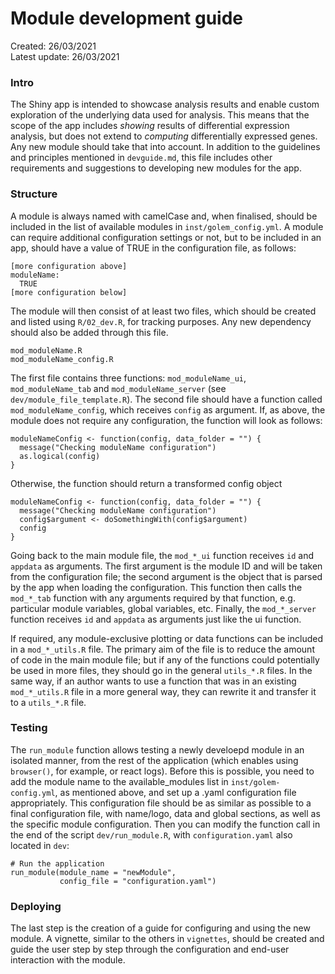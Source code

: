# Module development guide

Created: 26/03/2021  
Latest update: 26/03/2021

### Intro

The Shiny app is intended to showcase analysis results and enable custom exploration of the underlying data used for analysis. This means that the scope of the app includes *showing* results of differential expression analysis, but does not extend to *computing* differentially expressed genes. Any new module should take that into account. In addition to the guidelines and principles mentioned in `devguide.md`, this file includes other requirements and suggestions to developing new modules for the app.

### Structure

A module is always named with camelCase and, when finalised, should be included in the list of available modules in `inst/golem_config.yml`. A module can require additional configuration settings or not, but to be included in an app, should have a value of TRUE in the configuration file, as follows:

```
[more configuration above]
moduleName:
  TRUE
[more configuration below]
```
The module will then consist of at least two files, which should be created and listed using `R/02_dev.R`, for tracking purposes. Any new dependency should also be added through this file.

  ```
  mod_moduleName.R  
  mod_moduleName_config.R
  ```

The first file contains three functions: `mod_moduleName_ui`, `mod_moduleName_tab` and `mod_moduleName_server` (see `dev/module_file_template.R`). The second file should have a function called `mod_moduleName_config`, which receives `config` as argument. If, as above, the module does not require any configuration, the function will look as follows:
```
moduleNameConfig <- function(config, data_folder = "") { 
  message("Checking moduleName configuration")
  as.logical(config)
}
```
Otherwise, the function should return a transformed config object
```
moduleNameConfig <- function(config, data_folder = "") { 
  message("Checking moduleName configuration")
  config$argument <- doSomethingWith(config$argument)
  config
}
```
Going back to the main module file, the `mod_*_ui` function receives `id` and `appdata` as arguments. The first argument is the module ID and will be taken from the configuration file; the second argument is the object that is parsed by the app when loading the configuration. This function then calls the `mod_*_tab` function with any arguments required by that function, e.g. particular module variables, global variables, etc. Finally, the `mod_*_server` function receives `id` and `appdata` as arguments just like the ui function.

If required, any module-exclusive plotting or data functions can be included in a `mod_*_utils.R` file. The primary aim of the file is to reduce the amount of code in the main module file; but if any of the functions could potentially be used in more files, they should go in the general `utils_*.R` files. In the same way, if an author wants to use a function that was in an existing `mod_*_utils.R` file in a more general way, they can rewrite it and transfer it to a `utils_*.R` file.

### Testing

The `run_module` function allows testing a newly develoepd module in an isolated manner, from the rest of the application (which enables using `browser()`, for example, or react logs). Before this is possible, you need to add the module name to the available_modules list in `inst/golem-config.yml`, as mentioned above, and set up a .yaml configuration file appropriately. This configuration file should be as similar as possible to a final configuration file, with name/logo, data and global sections, as well as the specific module configuration. Then you can modify the function call in the end of the script `dev/run_module.R`, with `configuration.yaml` also located in `dev`:
```
# Run the application
run_module(module_name = "newModule",
           config_file = "configuration.yaml")
```

### Deploying

The last step is the creation of a guide for configuring and using the new module. A vignette, similar to the others in `vignettes`, should be created and guide the user step by step through the configuration and end-user interaction with the module.
